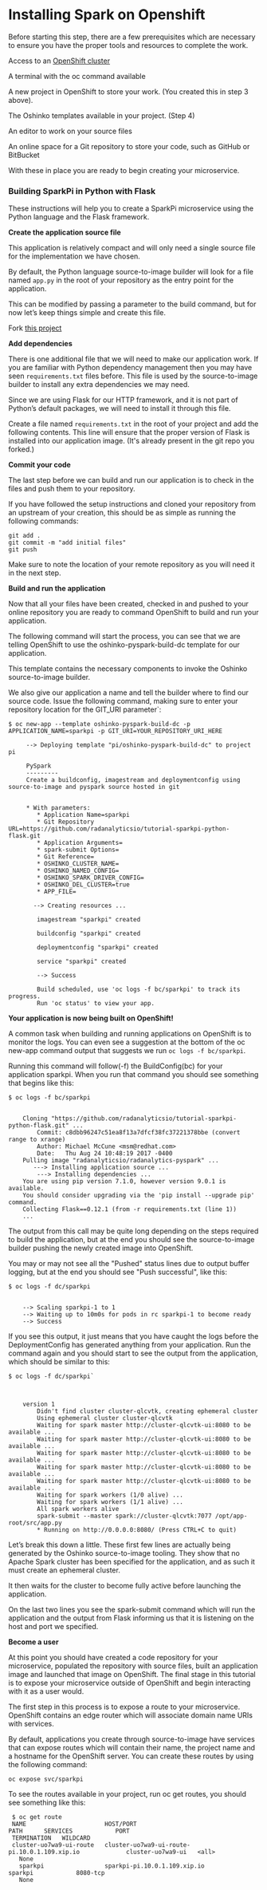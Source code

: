 # Installing Spark on Openshift
Before starting this step, there are a few prerequisites which are necessary to ensure you have the proper tools and resources to complete the work.

Access to an [OpenShift cluster](https://openshift.massopen.cloud)

A terminal with the oc command available

A new project in OpenShift to store your work. (You created this in step 3 above).  

The Oshinko templates available in your project. (Step 4)

An editor to work on your source files

An online space for a Git repository to store your code, such as GitHub or BitBucket

With these in place you are ready to begin creating your microservice.

### Building SparkPi in Python with Flask
These instructions will help you to create a SparkPi microservice using the Python language and the Flask framework.

**Create the application source file**

This application is relatively compact and will only need a single source file for the implementation we have chosen. 

By default, the Python language source-to-image builder will look for a file named `app.py` in the root of your repository as the entry point for the application.

This can be modified by passing a parameter to the build command, but for now let’s keep things simple and create this file.

Fork [this project](https://github.com/husky-parul/sparkpi.git)

**Add dependencies**

There is one additional file that we will need to make our application work. If you are familiar with Python dependency management then you may have seen `requirements.txt` files before. This file is used by the source-to-image builder to install any extra dependencies we may need.

Since we are using Flask for our HTTP framework, and it is not part of Python’s default packages, we will need to install it through this file.

Create a file named `requirements.txt` in the root of your project and add the following contents. This line will ensure that the proper version of Flask is installed into our application image. (It's already present in the git repo you forked.)

**Commit your code**

The last step before we can build and run our application is to check in the files and push them to your repository.

If you have followed the setup instructions and cloned your repository from an upstream of your creation, this should be as simple as running the following commands:

    git add .
    git commit -m "add initial files"
    git push

Make sure to note the location of your remote repository as you will need it in the next step.

**Build and run the application**

Now that all your files have been created, checked in and pushed to your online repository you are ready to command OpenShift to build and run your application. 

The following command will start the process, you can see that we are telling OpenShift to use the oshinko-pyspark-build-dc template for our application. 

This template contains the necessary components to invoke the Oshinko source-to-image builder. 

We also give our application a name and tell the builder where to find our source code. Issue the following command, making sure to enter your repository location for the GIT_URI parameter`:
```
$ oc new-app --template oshinko-pyspark-build-dc -p APPLICATION_NAME=sparkpi -p GIT_URI=YOUR_REPOSITORY_URI_HERE

     --> Deploying template "pi/oshinko-pyspark-build-dc" to project pi

     PySpark
     ---------
     Create a buildconfig, imagestream and deploymentconfig using source-to-image and pyspark source hosted in git


     * With parameters:
        * Application Name=sparkpi
        * Git Repository URL=https://github.com/radanalyticsio/tutorial-sparkpi-python-flask.git
        * Application Arguments=
        * spark-submit Options=
        * Git Reference=
        * OSHINKO_CLUSTER_NAME=
        * OSHINKO_NAMED_CONFIG=
        * OSHINKO_SPARK_DRIVER_CONFIG=
        * OSHINKO_DEL_CLUSTER=true
        * APP_FILE=

       --> Creating resources ...

        imagestream "sparkpi" created

        buildconfig "sparkpi" created

        deploymentconfig "sparkpi" created

        service "sparkpi" created
        
        --> Success

        Build scheduled, use 'oc logs -f bc/sparkpi' to track its progress.
        Run 'oc status' to view your app.
```

**Your application is now being built on OpenShift!**

A common task when building and running applications on OpenShift is to monitor the logs. You can even see a suggestion at the bottom of the oc new-app command output that suggests we run `oc logs -f bc/sparkpi`. 

Running this command will follow(-f) the BuildConfig(bc) for your application sparkpi. When you run that command you should see something that begins like this:
```
$ oc logs -f bc/sparkpi


    Cloning "https://github.com/radanalyticsio/tutorial-sparkpi-python-flask.git" ...
        Commit: c8dbb96247c51ea8f13a7dfcf38fc37221378bbe (convert range to xrange)
        Author: Michael McCune <msm@redhat.com>
        Date:   Thu Aug 24 10:48:19 2017 -0400
    Pulling image "radanalyticsio/radanalytics-pyspark" ...
       ---> Installing application source ...
        ---> Installing dependencies ...
    You are using pip version 7.1.0, however version 9.0.1 is available.
    You should consider upgrading via the 'pip install --upgrade pip' command.
    Collecting Flask==0.12.1 (from -r requirements.txt (line 1))
    ...
```
The output from this call may be quite long depending on the steps required to build the application, but at the end you should see the source-to-image builder pushing the newly created image into OpenShift.

You may or may not see all the "Pushed" status lines due to output buffer logging, but at the end you should see "Push successful", like this:
```
$ oc logs -f dc/sparkpi


    --> Scaling sparkpi-1 to 1
    --> Waiting up to 10m0s for pods in rc sparkpi-1 to become ready
    --> Success
```

If you see this output, it just means that you have caught the logs before the DeploymentConfig has generated anything from your application. Run the command again and you should start to see the output from the application, which should be similar to this:
```
$ oc logs -f dc/sparkpi`



    version 1
        Didn't find cluster cluster-qlcvtk, creating ephemeral cluster
        Using ephemeral cluster cluster-qlcvtk
        Waiting for spark master http://cluster-qlcvtk-ui:8080 to be available ...
        Waiting for spark master http://cluster-qlcvtk-ui:8080 to be available ...
        Waiting for spark master http://cluster-qlcvtk-ui:8080 to be available ...
        Waiting for spark master http://cluster-qlcvtk-ui:8080 to be available ...
        Waiting for spark master http://cluster-qlcvtk-ui:8080 to be available ...
        Waiting for spark workers (1/0 alive) ...
        Waiting for spark workers (1/1 alive) ...
        All spark workers alive
        spark-submit --master spark://cluster-qlcvtk:7077 /opt/app-root/src/app.py
        * Running on http://0.0.0.0:8080/ (Press CTRL+C to quit)
```

Let’s break this down a little. These first few lines are actually being generated by the Oshinko source-to-image tooling. They show that no Apache Spark cluster has been specified for the application, and as such it must create an ephemeral cluster.

It then waits for the cluster to become fully active before launching the application.

On the last two lines you see the spark-submit command which will run the application and the output from Flask informing us that it is listening on the host and port we specified.

**Become a user**

At this point you should have created a code repository for your microservice, populated the repository with source files, built an application image and launched that image on OpenShift. The final stage in this tutorial is to expose your microservice outside of OpenShift and begin interacting with it as a user would.

The first step in this process is to expose a route to your microservice. OpenShift contains an edge router which will associate domain name URIs with services.

By default, applications you create through source-to-image have services that can expose routes which will contain their name, the project name and a hostname for the OpenShift server. You can create these routes by using the following command:

    oc expose svc/sparkpi

To see the routes available in your project, run oc get routes, you should see something like this:

     $ oc get route
     NAME                      HOST/PORT                                      PATH      SERVICES            PORT       
     TERMINATION   WILDCARD
     cluster-uo7wa9-ui-route   cluster-uo7wa9-ui-route-pi.10.0.1.109.xip.io             cluster-uo7wa9-ui   <all>                    
       None
       sparkpi                 sparkpi-pi.10.0.1.109.xip.io                              sparkpi            8080-tcp                 
       None

